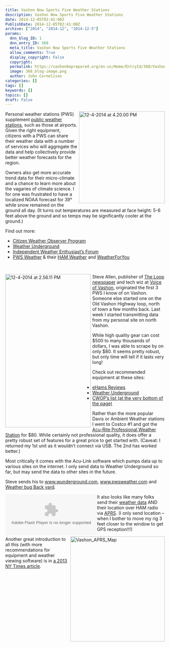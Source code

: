 ```yaml
---
title: Vashon Now Sports Five Weather Stations
description: Vashon Now Sports Five Weather Stations
date: 2014-12-05T02:41:00Z
PublishDate: 2014-12-05T02:41:00Z
archive: ["2014", "2014-12", "2014-12-5"]
params:
  dnn_blog_ID: 1
  dnn_entry_ID: 368
  meta_title: Vashon Now Sports Five Weather Stations
  allow_comments: True
  display_copyright: False
  copyright:
  permalink: https://vashonbeprepared.org/en-us/Home/EntryId/368/Vashon-Now-Sports-Five-Weather-Stations
  image: 368_blog-image.png
  author: John Cornelison
categories: []
tags: []
keywords: []
topics: []
draft: False
---
```


<p><a href="./images/368/Windows-Live-Writer-Vashon-now-Sports-4-Weather-Stations_E5CD-12-4-2014_at_4.20.00_PM_2.png"><img width="271" height="289" align="right" title="Weather Underground's map of regional weather stations" style="margin: 0px 0px 5px 5px; border: 0px none currentcolor; padding-top: 0px; padding-right: 0px; padding-left: 0px; display: inline; background-image: none; float: right;" alt="12-4-2014 at 4.20.00 PM" src="./images/368/Windows-Live-Writer-Vashon-now-Sports-4-Weather-Stations_E5CD-12-4-2014_at_4.20.00_PM_thumb.png" /></a>Personal weather stations (PWS) supplement <a href="http://" target="_blank">public weather stations</a>, such as those at airports. Given the right equipment, citizens with a PWS can share their weather data with a number of services who will aggregate the data and help collectively provide better weather forecasts for the region. </p>
<p>Owners also get more accurate trend data for their micro-climate and a chance to learn more about the vagaries of climate science. I for one was frustrated to have a localized NOAA forecast for 39&deg; while snow remained on the ground all day. (It turns out temperatures are measured at face height: 5-6 feet above the ground and so temps may be significantly cooler at the ground.)</p>
<p>Find out more:</p>
<ul>
    <li><a href="http://wxqa.com/" target="_blank">Citizen Weather Observer Program</a> </li>
    <li><a href="http://www.wunderground.com/weatherstation/about.asp" target="_blank">Weather Underground</a> </li>
    <li><a href="http://www.wxforum.net/" target="_blank">Independent Weather Enthusiast&rsquo;s Forum</a> </li>
    <li><a title="http://www.pwsweather.com/" href="http:// Weather">PWS Weather</a> &amp; their <a title="http://www.hamweather.com/" href="http://HAM Weather">HAM Weather</a> and <a title="http://www.weatherforyou.com/" href="http://WeatherForYou">WeatherForYou</a> </li>
</ul>
<p>&nbsp;</p>
<p><a href="./images/368/Windows-Live-Writer-Vashon-now-Sports-4-Weather-Stations_E5CD-12-4-2014_at_2.56.11_PM_2.png"><img width="270" height="483" align="left" title="Acu-Link software and the associated data reader software" style="margin: 0px 5px 0px 0px; border: 0px none currentcolor; padding-top: 0px; padding-right: 0px; padding-left: 0px; display: inline; background-image: none; float: left;" alt="12-4-2014 at 2.56.11 PM" src="./images/368/Windows-Live-Writer-Vashon-now-Sports-4-Weather-Stations_E5CD-12-4-2014_at_2.56.11_PM_thumb.png" /></a>Steve Allen, publisher of <a href="http://vashonloop.com" target="_blank">The Loop newspaper</a> and tech wiz at <a href="http://www.voiceofvashon.org/" target="_blank">Voice of Vashon</a>, originated the first 3 PWS I know of on Vashon. Someone else started one on the Old Vashon Highway loop, north of town a few months back. Last week I started transmitting data from my personal site on north Vashon.</p>
<p>While high quality gear can cost $500 to many thousands of dollars, I was able to scrape by on only $80. It seems pretty robust, but only time will tell if it lasts very long! </p>
<p>Check out recommended equipment at these sites:</p>
<ul>
    <li><a href="http://www.eham.net/reviews/products/64" target="_blank">eHams Reviews</a> </li>
    <li><a href="http://www.wunderground.com/weatherstation/products.asp" target="_blank">Weather Underground</a> </li>
    <li><a title="http://wxqa.com/resources.html" href="http://wxqa.com/resources.html">CWOP&rsquo;s list (at the very bottom of the page)</a> </li>
</ul>
<p>Rather than the more popular Davis or Ambient Weather stations I went to Costco #1 and got the <a href="http://www.acurite.com/pro-color-digital-weather-station-with-pc-connect-02032.html" target="_blank">Acu-Rite Professional Weather Station</a> for $80. While certainly not professional quality, it does offer a pretty robust set of features for a great price to get started with. (Caveat: I returned my 1st unit as it wouldn&rsquo;t connect via USB. The 2nd has worked better.) </p>
<p>Most critically it comes with the Acu-Link software which pumps data up to various sites on the internet. I only send data to Weather Underground so far, but may send the data to other sites in the future.</p>
<p>Steve sends his to <a href="http://www.wunderground.com/">www.wunderground.com</a>, <a href="http://www.pwsweather.com/">www.pwsweather.com</a> and <a href="http://weather.weatherbug.com/WA/Vashon-weather/weather-station.html?zcode=z5545">Weather bug Back yard</a>.</p>
<p><object width="290" height="130" style="float: left;">
<param name="movie" value="http://www.wunderground.com/swf/pws_mini_rf_nc.swf?station=KWAVASHO14&amp;freq=&amp;units=english&amp;lang=EN"><embed src="http://www.wunderground.com/swf/pws_mini_rf_nc.swf?station=KWAVASHO14&amp;freq=&amp;units=english&amp;lang=EN" type="application/x-shockwave-flash" style="float: left;" height="130" width="290"></object>It also looks like many folks send their <a href="http://info.aprs.net/index.php?title=Weather" target="_blank">weather data</a> AND their location over HAM radio via <a href="http://aprs.fi/#!addr=Vashon%2C%20Wa" target="_blank">APRS</a>. (I only send location &ndash; when I bother to move my rig 3 feet closer to the window to get GPS reception!!!)</p>
<p><a href="http://aprs.fi/#!addr=Vashon%2C%20Wa"><img width="298" height="331" align="right" title="Vashon_APRS_Map" style="border: 0px none currentcolor; padding-top: 0px; padding-right: 0px; padding-left: 0px; display: inline; background-image: none; float: right;" alt="Vashon_APRS_Map" src="./images/368/Windows-Live-Writer-Vashon-now-Sports-4-Weather-Stations_E5CD-Vashon_APRS_Map_3.png" /></a>Another great introduction to all this (with more recommendations for equipment and weather viewing software) is in <a href="http://www.nytimes.com/2013/07/11/technology/personaltech/a-guide-to-personal-weather-stations.html" target="_blank">a 2013 NY Times article</a>.</p>
